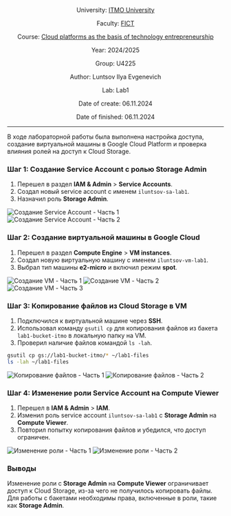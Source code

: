 <div align="center">

University: [ITMO University](https://itmo.ru/ru/) 

Faculty: [FICT](https://fict.itmo.ru)

Course: [Cloud platforms as the basis of technology entrepreneurship](https://itmo-ict-faculty.github.io/cloud-platforms-as-the-basis-of-technology-entrepreneurship/)

Year: 2024/2025

Group: U4225

Author: Luntsov Ilya Evgenevich

Lab: Lab1

Date of create: 06.11.2024

Date of finished: 06.11.2024

</div>

---

В ходе лабораторной работы была выполнена настройка доступа, создание виртуальной машины в Google Cloud Platform и проверка влияния ролей на доступ к Cloud Storage.

### Шаг 1: Создание Service Account с ролью Storage Admin

1. Перешел в раздел **IAM & Admin** > **Service Accounts**.
2. Создал новый service account с именем `iluntsov-sa-lab1`.
3. Назначил роль **Storage Admin**.

![Создание Service Account - Часть 1](Шаг1_(1).png)
![Создание Service Account - Часть 2](Шаг1_(2).png)

### Шаг 2: Создание виртуальной машины в Google Cloud

1. Перешел в раздел **Compute Engine** > **VM instances**.
2. Создал новую виртуальную машину с именем `iluntsov-vm-lab1`.
3. Выбрал тип машины **e2-micro** и включил режим **spot**.

![Создание VM - Часть 1](Шаг2_(1).png)
![Создание VM - Часть 2](Шаг2_(2).png)
![Создание VM - Часть 3](Шаг2_(3).png)

### Шаг 3: Копирование файлов из Cloud Storage в VM

1. Подключился к виртуальной машине через **SSH**.
2. Использовал команду `gsutil cp` для копирования файлов из бакета `lab1-bucket-itmo` в локальную папку на VM.
3. Проверил наличие файлов командой `ls -lah`.

```bash
gsutil cp gs://lab1-bucket-itmo/* ~/lab1-files
ls -lah ~/lab1-files
```

![Копирование файлов - Часть 1](Шаг3_(1).png)
![Копирование файлов - Часть 2](Шаг3_(2).png)

### Шаг 4: Изменение роли Service Account на Compute Viewer

1. Перешел в **IAM & Admin** > **IAM**.
2. Изменил роль service account `iluntsov-sa-lab1` с **Storage Admin** на **Compute Viewer**.
3. Повторил попытку копирования файлов и убедился, что доступ ограничен.

![Изменение роли - Часть 1](Шаг4_(1).png)
![Изменение роли - Часть 2](Шаг4_(1).png)

### Выводы

Изменение роли с **Storage Admin** на **Compute Viewer** ограничивает доступ к Cloud Storage, из-за чего не получилось копировать файлы. Для работы с бакетами необходимы права, включенные в роли, такие как **Storage Admin**.
